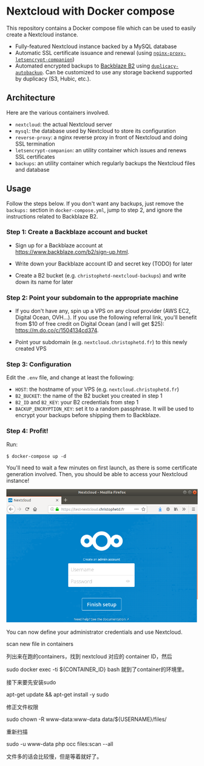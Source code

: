 # Nextcloud with Docker compose

This repository contains a Docker compose file which can be used to easily create a Nextcloud instance.

- Fully-featured Nextcloud instance backed by a MySQL database
- Automatic SSL certificate issuance and renewal (using [`nginx-proxy-letsencrypt-companion`](https://github.com/JrCs/docker-letsencrypt-nginx-proxy-companion))
- Automated encrypted backups to [Backblaze B2](https://www.backblaze.com/b2/cloud-storage.html) using [`duplicacy-autobackup`](https://github.com/christophetd/duplicacy-autobackup). Can be customized to use any storage backend supported by duplicacy (S3, Hubic, etc.).

## Architecture

Here are the various containers involved.

- `nextcloud`: the actual Nextcloud server
- `mysql`: the database used by Nextcloud to store its configuration
- `reverse-proxy`: a nginx reverse proxy in front of Nextcloud and doing SSL termination
- `letsencrypt-companion`: an utility container which issues and renews SSL certificates
- `backups`: an utility container which regularly backups the Nextcloud files and database

## Usage

Follow the steps below. If you don't want any backups, just remove the `backups:` section in `docker-compose.yml`, jump to step 2, and ignore the instructions related to Backblaze B2.

### Step 1: Create a Backblaze account and bucket

- Sign up for a Backblaze account at https://www.backblaze.com/b2/sign-up.html.

- Write down your Backblaze account ID and secret key (TODO) for later

- Create a B2 bucket (e.g. `christophetd-nextcloud-backups`) and write down its name for later

### Step 2: Point your subdomain to the appropriate machine

- If you don't have any, spin up a VPS on any cloud provider (AWS EC2, Digital Ocean, OVH...). If you use the following referral link, you'll benefit from $10 of free credit on Digital Ocean (and I will get $25): https://m.do.co/c/1504134cd374.

- Point your subdomain (e.g. `nextcloud.christophetd.fr`) to this newly created VPS

### Step 3: Configuration

Edit the `.env` file, and change at least the following:

- `HOST`: the hostname of your VPS (e.g. `nextcloud.christophetd.fr`)
- `B2_BUCKET`: the name of the B2 bucket you created in step 1
- `B2_ID` and `B2_KEY`: your B2 credentials from step 1
- `BACKUP_ENCRYPTION_KEY`: set it to a random passphrase. It will be used to encrypt your backups before shipping them to Backblaze.

### Step 4: Profit!

Run:

```
$ docker-compose up -d
```

You'll need to wait a few minutes on first launch, as there is some certificate generation involved. Then, you should be able to access your Nextcloud instance!

![](screenshot.png)

You can now define your administrator credentials and use Nextcloud.

scan new file in containers

列出来在跑的containers，找到 nextcloud 对应的 container ID，然后

sudo docker exec -ti ${CONTAINER_ID} bash
就到了container的环境里。

接下来要先安装sudo

apt-get update && apt-get install -y sudo


修正文件权限

sudo chown -R www-data:www-data data/${USERNAME}/files/


重新扫描

sudo -u www-data php occ files:scan --all 


文件多的话会比较慢，但是等着就好了。
